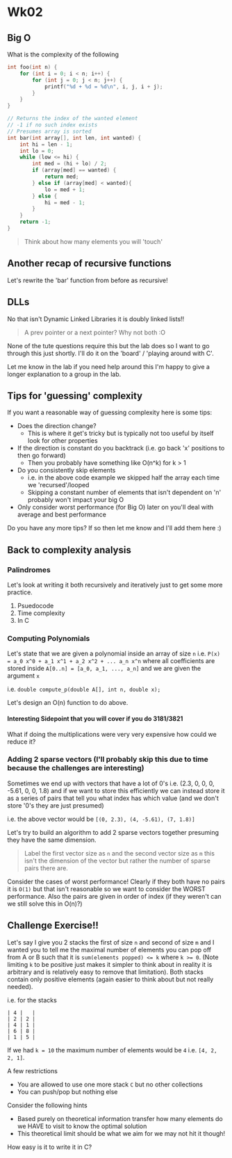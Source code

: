 # Wk02

## Big O

What is the complexity of the following

```c
int foo(int n) {
    for (int i = 0; i < n; i++) {
        for (int j = 0; j < n; j++) {
            printf("%d + %d = %d\n", i, j, i + j);
        }
    }
}
```

```c
// Returns the index of the wanted element
// -1 if no such index exists
// Presumes array is sorted
int bar(int array[], int len, int wanted) {
    int hi = len - 1;
    int lo = 0;
    while (low <= hi) {
        int med = (hi + lo) / 2;
        if (array[med] == wanted) {
            return med;
        } else if (array[med] < wanted){
            lo = med + 1;
        } else {
            hi = med - 1;
        }
    }
    return -1;
}
```

> Think about how many elements you will 'touch'

## Another recap of recursive functions

Let's rewrite the 'bar' function from before as recursive!

## DLLs

No that isn't Dynamic Linked Libraries it is doubly linked lists!!

> A prev pointer or a next pointer?  Why not both :O

None of the tute questions require this but the lab does so I want to go through this just shortly.  I'll do it on the 'board' / 'playing around with C'.

Let me know in the lab if you need help around this I'm happy to give a longer explanation to a group in the lab.

## Tips for 'guessing' complexity

If you want a reasonable way of guessing complexity here is some tips:

- Does the direction change?
  - This is where it get's tricky but is typically not too useful by itself look for other properties
- If the direction is constant do you backtrack (i.e. go back 'x' positions to then go forward)
  - Then you probably have something like O(n^k) for k > 1
- Do you consistently skip elements
  - i.e. in the above code example we skipped half the array each time we 'recursed'/looped
  - Skipping a constant number of elements that isn't dependent on 'n' probably won't impact your big O
- Only consider worst performance (for Big O) later on you'll deal with average and best performance
  
Do you have any more tips?  If so then let me know and I'll add them here :)

## Back to complexity analysis

### Palindromes

Let's look at writing it both recursively and iteratively just to get some more practice.

1) Psuedocode
2) Time complexity
3) In C

### Computing Polynomials

Let's state that we are given a polynomial inside an array of size `n` i.e. `P(x) = a_0 x^0 + a_1 x^1 + a_2 x^2 + ... a_n x^n` where all coefficients are stored inside `A[0..n] = [a_0, a_1, ..., a_n]` and we are given the argument `x`

i.e. `double compute_p(double A[], int n, double x);`

Let's design an O(n) function to do above.

#### Interesting Sidepoint that you will cover if you do 3181/3821

What if doing the multiplications were very very expensive how could we reduce it?

### Adding 2 sparse vectors (I'll probably skip this due to time because the challenges are interesting)

Sometimes we end up with vectors that have a lot of 0's i.e. (2.3, 0, 0, 0, -5.61, 0, 0, 1.8) and if we want to store this efficiently we can instead store it as a series of pairs that tell you what index has which value (and we don't store '0's they are just presumed)

i.e. the above vector would be `[(0, 2.3), (4, -5.61), (7, 1.8)]`

Let's try to build an algorithm to add 2 sparse vectors together presuming they have the same dimension.

> Label the first vector size as `n` and the second vector size as `m` this isn't the dimension of the vector but rather the number of sparse pairs there are.

Consider the cases of worst performance!  Clearly if they both have no pairs it is `O(1)` but that isn't reasonable so we want to consider the WORST performance.  Also the pairs are given in order of index (if they weren't can we still solve this in O(n)?)

## Challenge Exercise!!

Let's say I give you 2 stacks the first of size `n` and second of size `m` and I wanted you to tell me the maximal number of elements you can pop off from A or B such that it is `sum(elements popped) <= k` where `k >= 0`.  (Note limiting `k` to be positive just makes it simpler to think about in reality it is arbitrary and is relatively easy to remove that limitation).  Both stacks contain only positive elements (again easier to think about but not really needed).

i.e. for the stacks

```
| 4 |   |
| 2 | 2 |
| 4 | 1 |
| 6 | 8 |
| 1 | 5 |
```

If we had `k = 10` the maximum number of elements would be `4` i.e. `[4, 2, 2, 1]`.

A few restrictions

- You are allowed to use one more stack `C` but no other collections
- You can push/pop but nothing else

Consider the following hints

- Based purely on theoretical information transfer how many elements do we HAVE to visit to know the optimal solution
- This theoretical limit should be what we aim for we may not hit it though!

How easy is it to write it in C?
